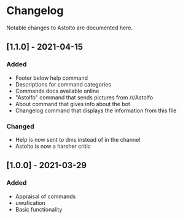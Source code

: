 # Changelog
Notable changes to Astolto are documented here.

## [1.1.0] - 2021-04-15

### Added
- Footer below help command
- Descriptions for command categories
- Commands docs available online
- "Astolfo" command that sends pictures from /r/Astolfo
- About command that gives info about the bot
- Changelog command that displays the information from this file

### Changed
- Help is now sent to dms instead of in the channel
- Astolto is now a harsher critic

## [1.0.0] - 2021-03-29

### Added
- Appraisal of commands
- uwufication
- Basic functionality
